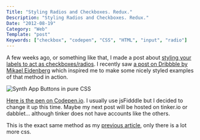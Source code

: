 ```yaml
---
Title: "Styling Radios and Checkboxes. Redux."
Description: "Styling Radios and Checkboxes. Redux."
Date: "2012-08-19"
Category: "Web"
Template: "post"
Keywords: ["checkbox", "codepen", "CSS", "HTML", "input", "radio"]
---
```


A few weeks ago, or something like that, I made a post about [styling your labels to act as checkboxes/radios](https://ohdoylerules.com/web/radio-checkboxes/ "Styling radio and checkbox inputs"). I recently saw [a post on Dribbble by Mikael Eidenberg](http://dribbble.com/shots/693245-Untitled-iPhone-synth-app-waveforms "iPhone-synth-app-waveforms") which inspired me to make some nicely styled examples of that method in action.

<div class="center">
  <img src="/images/synthappbuttons.png" alt="Synth App Buttons in pure CSS">
</div>

[Here is the pen on Codepen.io](http://codepen.io/james2doyle/pen/AKblD "Synth App Buttons"). I usually use jsFidddle but I decided to change it up this time. Maybe my next post will be hosted on tinker.io or dabblet… although tinker does not have accounts like the others.

This is the exact same method as my [previous article](https://ohdoylerules.com/web/radio-checkboxes/ "Styling radio and checkbox inputs"), only there is a lot more css.
